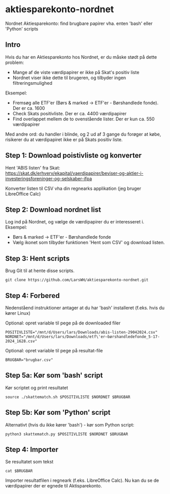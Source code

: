 # aktiesparekonto-nordnet
Nordnet Aktiesparekonto: find brugbare papirer vha. enten 'bash' eller 'Python' scripts

## Intro
Hvis du har en Aktiesparekonto hos Nordnet, er du måske stødt på dette problem: 
- Mange af de viste værdipapirer er ikke på Skat's positiv liste
- Nordnet viser ikke dette til brugeren, og tilbyder ingen filtreringsmulighed

Eksempel:
- Fremsøg alle ETF'er (Børs & marked -> ETF'er - Børshandlede fonde). Der er ca. 1600
- Check Skats positivliste. Der er ca. 4400 værdipapirer
- Find overlappet mellem de to ovenstående lister. Der er kun ca. 550 værdipapirer

Med andre ord: du handler i blinde, og 2 ud af 3 gange du forøger at købe, risikerer du 
at værdipapiret ikke er på Skats positiv liste.

## Step 1: Download poistivliste og konverter
Hent 'ABIS listen' fra Skat: https://skat.dk/erhverv/ekapital/vaerdipapirer/beviser-og-aktier-i-investeringsforeninger-og-selskaber-ifpa

Konverter listen til CSV vha din regnearks applikation (jeg bruger LibreOffice Calc)

## Step 2: Download nordnet list
Log ind på Nordnet, og vælge de værdipapirer du er interesseret i. Eksempel:
- Børs & marked -> ETF'er - Børshandlede fonde
- Vælg ikonet som tilbyder funktionen 'Hent som CSV' og download listen.

## Step 3: Hent scripts
Brug Git til at hente disse scripts.

    git clone https://github.com/LarsWH/aktiesparekonto-nordnet.git

## Step 4: Forbered
Nedenståend instruktioner antager at du har 'bash' installeret (f.eks. hvis du kører Linux)

Optional: opret variable til pege på de downloaded filer

    POSITIVLISTE="/mnt/d/Users/lars/Downloads/abis-listen-29042024.csv"
    NORDNET="/mnt/d/Users/lars/Downloads/etf\'er–børshandledefonde_5-17-2024_1628.csv"

Optional: opret variable til pege på resultat-file

    BRUGBAR="brugbar.csv"

## Step 5a: Kør som 'bash' script
Kør scriptet og print resultatet

    source ./skattematch.sh $POSITIVLISTE $NORDNET $BRUGBAR

## Step 5b: Kør som 'Python' script
Alternativt (hvis du ikke kører 'bash') - kør som Python script:

    python3 skattematch.py $POSITIVLISTE $NORDNET $BRUGBAR

## Step 4: Importer
Se resultatet som tekst

    cat $BRUGBAR

Importer resultatfilen i regneark (f.eks. LibreOffice Calc). Nu kan du se de værdipapirer der er egnede til Aktisparekonto.
